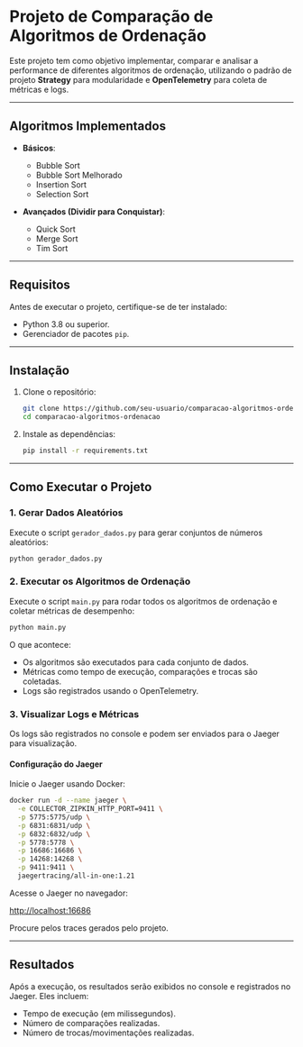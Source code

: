 # Projeto de Comparação de Algoritmos de Ordenação

Este projeto tem como objetivo implementar, comparar e analisar a performance de diferentes algoritmos de ordenação, utilizando o padrão de projeto **Strategy** para modularidade e **OpenTelemetry** para coleta de métricas e logs.

---

## Algoritmos Implementados

- **Básicos**:
  - Bubble Sort
  - Bubble Sort Melhorado
  - Insertion Sort
  - Selection Sort

- **Avançados (Dividir para Conquistar)**:
  - Quick Sort
  - Merge Sort
  - Tim Sort

---

## Requisitos

Antes de executar o projeto, certifique-se de ter instalado:

- Python 3.8 ou superior.
- Gerenciador de pacotes `pip`.

---

## Instalação

1. Clone o repositório:

   ```bash
   git clone https://github.com/seu-usuario/comparacao-algoritmos-ordenacao.git
   cd comparacao-algoritmos-ordenacao
   ```

2. Instale as dependências:

   ```bash
   pip install -r requirements.txt
   ```

---

## Como Executar o Projeto

### 1. Gerar Dados Aleatórios

Execute o script `gerador_dados.py` para gerar conjuntos de números aleatórios:

```bash
python gerador_dados.py
```

### 2. Executar os Algoritmos de Ordenação

Execute o script `main.py` para rodar todos os algoritmos de ordenação e coletar métricas de desempenho:

```bash
python main.py
```

O que acontece:

- Os algoritmos são executados para cada conjunto de dados.
- Métricas como tempo de execução, comparações e trocas são coletadas.
- Logs são registrados usando o OpenTelemetry.

### 3. Visualizar Logs e Métricas

Os logs são registrados no console e podem ser enviados para o Jaeger para visualização.

#### Configuração do Jaeger

Inicie o Jaeger usando Docker:

```bash
docker run -d --name jaeger \
  -e COLLECTOR_ZIPKIN_HTTP_PORT=9411 \
  -p 5775:5775/udp \
  -p 6831:6831/udp \
  -p 6832:6832/udp \
  -p 5778:5778 \
  -p 16686:16686 \
  -p 14268:14268 \
  -p 9411:9411 \
  jaegertracing/all-in-one:1.21
```

Acesse o Jaeger no navegador:

<http://localhost:16686>

Procure pelos traces gerados pelo projeto.

---

## Resultados

Após a execução, os resultados serão exibidos no console e registrados no Jaeger. Eles incluem:

- Tempo de execução (em milissegundos).
- Número de comparações realizadas.
- Número de trocas/movimentações realizadas.
